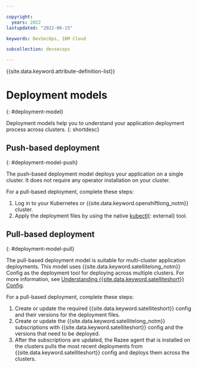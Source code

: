 ```yaml
---

copyright:
  years: 2022
lastupdated: "2022-06-15"

keywords: DevSecOps, IBM Cloud

subcollection: devsecops

---
```


{{site.data.keyword.attribute-definition-list}}

# Deployment models
{: #deployment-model}

Deployment models help you to understand your application deployment process across clusters.
{: shortdesc}

## Push-based deployment
{: #deployment-model-push}

The push-based deployment model deploys your application on a single cluster. It does not require any operator installation on your cluster. 

For a pull-based deployment, complete these steps:

1. Log in to your Kubernetes or {{site.data.keyword.openshiftlong_notm}} cluster.
2. Apply the deployment files by using the native [kubectl](https://kubernetes.io/docs/reference/kubectl/kubectl/){: external} tool.

## Pull-based deployment
{: #deployment-model-pull}

The pull-based deployment model is suitable for multi-cluster application deployments. This model uses {{site.data.keyword.satellitelong_notm}} Config as the deployment tool for deploying across multiple clusters. For more information, see [Understanding {{site.data.keyword.satelliteshort}} Config](/docs/satellite?topic=satellite-cluster-config).

For a pull-based deployment, complete these steps:

1. Create or update the required {{site.data.keyword.satelliteshort}} config and their versions for the deployment files.
2. Create or update the {{site.data.keyword.satellitelong_notm}} subscriptions with {{site.data.keyword.satelliteshort}} config and the versions that need to be deployed.
3. After the subscriptions are updated, the Razee agent that is installed on the clusters pulls the most recent deployments from {{site.data.keyword.satelliteshort}} config and deploys them across the clusters.
